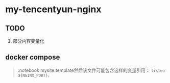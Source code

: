 # my-tencentyun-nginx

## TODO

1. 部分内容变量化

## docker compose

> :notebook
> mysite.template然后该文件可能包含这样的变量引用：
> `listen ${NGINX_PORT};`
>

